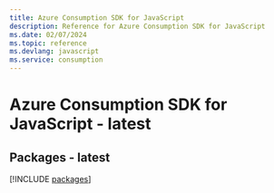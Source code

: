 ```yaml
---
title: Azure Consumption SDK for JavaScript
description: Reference for Azure Consumption SDK for JavaScript
ms.date: 02/07/2024
ms.topic: reference
ms.devlang: javascript
ms.service: consumption
---
```

# Azure Consumption SDK for JavaScript - latest
## Packages - latest
[!INCLUDE [packages](consumption-index.md)]